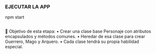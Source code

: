 
### EJECUTAR LA APP 
npm start
##
🎯 Objetivo de esta etapa:
	•	Crear una clase base Personaje con atributos encapsulados y métodos comunes.
	•	Heredar de esa clase para crear Guerrero, Mago y Arquero.
	•	Cada clase tendrá su propia habilidad especial.